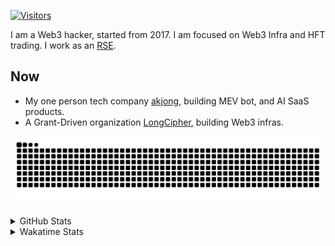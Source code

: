 <!-- markdownlint-disable MD041 MD010 MD033 -->
[![Visitors](https://api.visitorbadge.io/api/daily?path=Akagi201%2FAkagi201&label=Visitors%20Today&countColor=%2337d67a)](https://visitorbadge.io/status?path=Akagi201%2FAkagi201)

I am a Web3 hacker, started from 2017. I am focused on Web3 Infra and HFT trading.
I work as an [RSE](https://us-rse.org/about/what-is-an-rse/).

## Now

* My one person tech company [akjong](https://github.com/akjong), building MEV bot, and AI SaaS products.
* A Grant-Driven organization [LongCipher](https://github.com/longcipher), building Web3 infras.

[![github contribution grid snake animation](https://raw.githubusercontent.com/Akagi201/Akagi201/output/github-contribution-grid-snake.svg#gh-light-mode-only)](https://github.com/Akagi201)

<details>
<summary>GitHub Stats</summary>
  <a href="https://github.com/Akagi201"><img alt="Profile Detail" src="https://raw.githubusercontent.com/Akagi201/Akagi201/master/profile-summary-card-output/dracula/0-profile-details.svg" /></a>
  <a href="https://github.com/Akagi201"><img alt="Github Stats" src="https://raw.githubusercontent.com/Akagi201/Akagi201/master/profile-summary-card-output/dracula/3-stats.svg" /></a>
  <a href="https://github.com/Akagi201"><img alt="Lang By Commits" src="https://raw.githubusercontent.com/Akagi201/Akagi201/master/profile-summary-card-output/dracula/2-most-commit-language.svg" /></a>
</details>

<details>
<summary>Wakatime Stats</summary>
<br>

<!--START_SECTION:waka-->

```txt
From: 12 July 2025 - To: 19 July 2025

Total Time: 61 hrs 42 mins

Other                      25 hrs 49 mins  ██████████▒░░░░░░░░░░░░░░   41.84 %
sh                         13 hrs 58 mins  █████▓░░░░░░░░░░░░░░░░░░░   22.64 %
Rust                       9 hrs 43 mins   ████░░░░░░░░░░░░░░░░░░░░░   15.77 %
TOML                       4 hrs 10 mins   █▓░░░░░░░░░░░░░░░░░░░░░░░   06.77 %
Markdown                   2 hrs 49 mins   █░░░░░░░░░░░░░░░░░░░░░░░░   04.57 %
JSON                       1 hr 51 mins    ▓░░░░░░░░░░░░░░░░░░░░░░░░   03.00 %
HTML                       36 mins         ▒░░░░░░░░░░░░░░░░░░░░░░░░   00.97 %
Move                       33 mins         ▒░░░░░░░░░░░░░░░░░░░░░░░░   00.92 %
TypeScript                 31 mins         ▒░░░░░░░░░░░░░░░░░░░░░░░░   00.85 %
Python                     26 mins         ▒░░░░░░░░░░░░░░░░░░░░░░░░   00.70 %
```

<!--END_SECTION:waka-->

</details>
